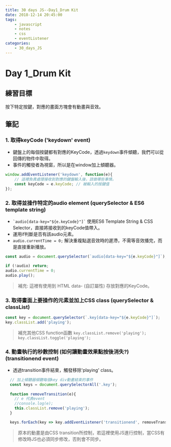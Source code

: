 ```yaml
---
title: 30 days JS--Day1_Drum Kit
date: 2018-12-14 20:45:00
tags:
    - javascript
    - notes
    - css
    - eventListener
categories:
    - 30_days_JS
---
```


# Day 1_Drum Kit

## 練習目標

按下特定按鍵，對應的畫面方塊會有動畫與音效。

## 筆記

### 1. 取得keyCode ('keydown' event)

- 鍵盤上的每個按鍵都有對應的KeyCode，透過``keydown``事件傾聽，我們可以從回傳的物件中取得。
- 事件的觸發者為視窗，所以是在window加上傾聽器。

```javascript
window.addEventListener('keydown', function(e){
    // 這裡負責處理接收到對應的鍵盤輸入後，該做哪些事情。
    const keyCode = e.keyCode; // 被輸入的按鍵值
});
```

### 2. 取得並操作特定的audio element (querySelector & ES6 template string)

- `` `audio[data-key="${e.keyCode}"]` `` 使用ES6 Template String & CSS Selector，直接將接收到的keyCode值帶入。
- 運用if判斷是否有該audio元素。
- ``audio.currentTime = 0;``  解決重複點選音效時的遲滯，不需等音效播完，而是直接重新播放。

```javascript
const audio = document.querySelector(`audio[data-key="${e.keyCode}"]`);

if (!audio) return;
audio.currentTime = 0;
audio.play();
```

> 補充: 這裡有使用到 HTML data- (自訂屬性) 存放對應的KeyCode。

### 3. 取得畫面上要操作的元素並加上CSS class (querySelector & classList)

```javascript
const key = document.querySelector(`.key[data-key="${e.keyCode}"]`);
key.classList.add('playing');
```

> 補充其他CSS function函數
> ``key.classList.remove('playing');``
> ``key.classList.toggle('playing');``

### 4. 動畫執行的秒數控制 (如何讓動畫效果點按後消失?) (transitionend event)

- 透過transition事件結束，觸發移除'playing' class。

```javascript
  // 加上傾聽器傾聽每個key div動畫結束的事件
  const keys = document.querySelectorAll('.key');
  
  function removeTransition(e){
    // e 代表event
    //console.log(e);
    this.classList.remove('playing');
  }

  keys.forEach(key => key.addEventListener('transitionend', removeTransition));
```

> 原本的動畫是由CSS transition所控制，若這裡使用JS進行控制，當CSS有修改時JS也必須同步修改，否則會不同步。
